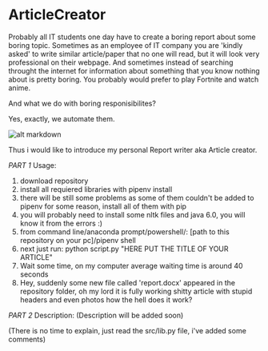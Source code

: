 # ArticleCreator
Probably all IT students one day have to create a boring report about some boring topic. 
Sometimes as an employee of IT company you are 'kindly asked' to write similar article/paper that no one will read, 
but it will look very professional on their webpage. And sometimes instead of searching throught the internet for 
information about something that you know nothing about is pretty boring.  You probably would prefer to play Fortnite 
and watch anime. 

And what we do with boring responisibilites?

Yes, exactly, we automate them.

![alt markdown](https://scontent.fwaw3-1.fna.fbcdn.net/v/t1.0-9/103759283_1181432162200799_5150201221214050988_n.jpg?_nc_cat=100&_nc_sid=ca434c&_nc_ohc=Tdud_dA5tOYAX_m0CMc&_nc_ht=scontent.fwaw3-1.fna&oh=0980fd2990e0a88eac60e63ba81db6df&oe=5F1183E6)

Thus i would like to introduce my personal Report writer aka Article creator. 

*PART 1* Usage:

1. download repository
2. install all requiered libraries with pipenv install
3. there will be still some problems as some of them couldn't be added to pipenv for some reason, install all of them with pip
4. you will probably need to install some nltk files and  java 6.0, you will know it from the errors :) 
5. from command line/anaconda prompt/powershell/: [path to this repository on your pc]/pipenv shell
6. next just run:  python script.py "HERE PUT THE TITLE OF YOUR ARTICLE"
7. Wait some time, on my computer average waiting time is around 40 seconds
8. Hey, suddenly some new file called 'report.docx' appeared in the repository folder, oh my lord it is fully working shitty article with stupid headers and even photos how the hell does it work?

*PART 2* Description:
(Description will be added soon)




(There is no time to explain, just read the src/lib.py file, i've added some comments)
